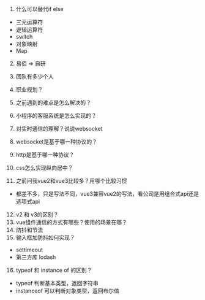 1. 什么可以替代if else
  * 三元运算符
  * 逻辑运算符
  * switch
  * 对象映射
  * Map
2. 易佰 => 自研
3. 团队有多少个人
4. 职业规划？
5. 之前遇到的难点是怎么解决的？
6. 小程序的客服系统是怎么实现的？
7. 对实时通信的理解？说说websocket
  
8. websocket是基于哪一种协议的？
9. http是基于哪一种协议？
10. css怎么实现纵向居中？
11. 之前问我vue2和vue3比较多？用哪个比较习惯
  * 都差不多，只是写法不同，vue3兼容vue2的写法，看公司是用组合式api还是选项式api
12. v2 和 v3的区别？
13. vue组件通信的方式有哪些？使用的场景在哪？
14. 防抖和节流
15. 输入框加防抖如何实现？
  * settimeout
  * 第三方库 lodash
16. typeof 和 instance of 的区别？
  * typeof 判断基本类型，返回字符串
  * instanceof 可以判断对象类型，返回布尔值